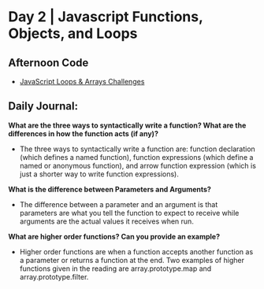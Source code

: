# Day 2 | Javascript Functions, Objects, and Loops

## Afternoon Code
+ [JavaScript Loops & Arrays Challenges](https://github.com/hollidavis/js-tests-loops-and-arrays)

## Daily Journal:

**What are the three ways to syntactically write a function? What are the differences in how the function acts (if any)?**

+ The three ways to syntactically write a function are: function declaration (which defines a named function), function expressions (which define a named or anonymous function), and arrow function expression (which is just a shorter way to write function expressions).

**What is the difference between Parameters and Arguments?**

+ The difference between a parameter and an argument is that parameters are what you tell the function to expect to receive while arguments are the actual values it receives when run.

**What are higher order functions? Can you provide an example?**

+ Higher order functions are when a function accepts another function as a parameter or returns a function at the end. Two examples of higher functions given in the reading are array.prototype.map and array.prototype.filter.
